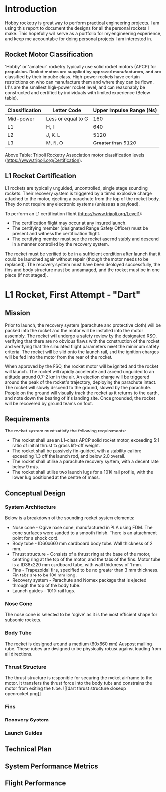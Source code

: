 # Introduction
Hobby rocketry is great way to perform practical engineering projects.
I am using this report to document the designs for all the personal rockets I make.
This hopefully will serve as a portfolio for my engineering experience, and keep me accountable for doing personal projects I am interested in.

## Rocket Motor Classification
'Hobby' or 'amateur' rocketry typically use solid rocket motors (APCP) for propulsion. Rocket motors are supplied by approved manufacturers, and are classified by their impulse class.
High-power rockets have certain restrictions on who can manufacture them and where they can be flown.
L1's are the smallest high-power rocket level, and can reasonably be constructed and certified by individuals with limited experience (Below table).

| Classification | Letter Code | Upper Impulse Range (Ns) |
| --- | --- | --- |
| Mid-power | Less or equal to G | 160 |
| L1 | H, I | 640 |
| L2 | J, K, L | 5120 |
| L3 | M, N, O | Greater than 5120 |

Above Table: Tripoli Rocketry Association motor classification levels (https://www.tripoli.org/Certification).

## L1 Rocket Certification
L1 rockets are typically unguided, uncontrolled, single stage sounding rockets.
Their recovery system is triggered by a timed explosive charge attached to the motor, ejecting a parachute from the top of the rocket body.
They do not require any electronic systems (unless as a payload).

To perform an L1 certification flight (https://www.tripoli.org/Level1):
- The certification flight may occur at any insured launch.
- The certifying member (designated Range Safety Officer) must be present and witness the certification flight.
- The certifying member must see the rocket ascend stably and descend in a manner controlled by the recovery system.

The rocket must be verified to be in a sufficient condition after launch that it could be launched again without repair (though the motor needs to be replaced).
The recovery system must have been deployed successfully, the fins and body structure must be undamaged, and the rocket must be in one piece (if not staged).

# L1 Rocket, First Attempt - "Dart"
## Mission
Prior to launch, the recovery system (parachute and protective cloth) will be packed into the rocket and the motor will be installed into the motor assembly.
The rocket will undergo a safety review by the designated RSO, verifying that there are no obvious flaws with the construction of the rocket and verifying that the simulated flight parameters meet the minimum safety criteria.
The rocket will be slid onto the launch rail, and the ignition charges will be fed into the motor from the rear of the rocket.
        
When approved by the RSO, the rocket motor will be ignited and the rocket will launch.
The rocket will rapidly accelerate and ascend unguided to an altitude around 0.7-2 km in the air.
An ejection charge will be triggered around the peak of the rocket's trajectory, deploying the parachute intact.
The rocket will slowly descend to the ground, slowed by the parachute.
People on the ground will visually track the rocket as it returns to the earth, and note down the bearing of it's landing site.
Once grounded, the rocket will be recovered by ground teams on foot.

## Requirements
The rocket system must satisfy the following requirements:
- The rocket shall use an L1-class APCP solid rocket motor, exceeding 5:1 ratio of initial thrust to gross lift-off weight.
- The rocket shall be passively fin-guided, with a stability calibre exceeding 1.3 off the launch rod, and below 2.0 overall.
- The rocket shall utilise a parachute recovery system, with a decent rate below 9 m/s.
- The rocket shall utilise two launch lugs for a 1010 rail profile, with the lower lug positioned at the centre of mass.

## Conceptual Design
### System Architecture
Below is a breakdown of the sounding rocket system elements:
- Nose cone - Ogive nose cone, manufactured in PLA using FDM. The cone surfaces were sanded to a smooth finish. There is an attachment point for a shock cord.
- Body tube - ID60x660 mm cardboard body tube. Wall thickness of 2 mm.
- Thrust structure - Consists of a thrust ring at the base of the motor, centring ring at the top of the motor, and the tabs of the fins. Motor tube is a ID38x220 mm cardboard tube, with wall thickness of 1 mm. 
- Fins - Trapezoidal fins, specified to be no greater than 3 mm thickness. Fin tabs are to be 100 mm long.
- Recovery system - Parachute and Nomex package that is ejected through the top of the body tube.
- Launch guides - 1010-rail lugs.

### Nose Cone
The nose cone is selected to be 'ogive' as it is the most efficient shape for subsonic rockets.

### Body Tube
The rocket is designed around a medium (60x660 mm) Auspost mailing tube.
These tubes are designed to be physically robust against loading from all directions.

### Thrust Structure
The thrust structure is responible for securing the rocket airframe to the motor.
It transfers the thrust force into the body tube and constrains the motor from exiting the tube.
![[dart thrust structure closeup openrocket.png]]
### Fins

### Recovery System

### Launch Guides

## Technical Plan

## System Performance Metrics

## Flight Performance
